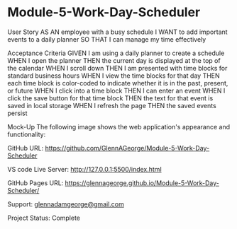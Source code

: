 # Module-5-Work-Day-Scheduler

User Story
AS AN employee with a busy schedule
I WANT to add important events to a daily planner
SO THAT I can manage my time effectively


Acceptance Criteria
GIVEN I am using a daily planner to create a schedule
WHEN I open the planner
THEN the current day is displayed at the top of the calendar
WHEN I scroll down
THEN I am presented with time blocks for standard business hours
WHEN I view the time blocks for that day
THEN each time block is color-coded to indicate whether it is in the past, present, or future
WHEN I click into a time block
THEN I can enter an event
WHEN I click the save button for that time block
THEN the text for that event is saved in local storage
WHEN I refresh the page
THEN the saved events persist

Mock-Up The following image shows the web application's appearance and functionality:

GitHub URL: https://github.com/GlennAGeorge/Module-5-Work-Day-Scheduler

VS code Live Server: http://127.0.0.1:5500/index.html

GitHub Pages URL: https://glennageorge.github.io/Module-5-Work-Day-Scheduler/

Support: glennadamgeorge@gmail.com

Project Status: Complete